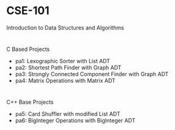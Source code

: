 # CSE-101
Introduction to Data Structures and Algorithms
#
C Based Projects
* pa1: Lexographic Sorter with List ADT
* pa2: Shortest Path Finder with Graph ADT
* pa3: Strongly Connected Component Finder with Graph ADT
* pa4: Matrix Operations with Matrix ADT
#
C++ Base Projects
* pa5: Card Shuffler with modified List ADT
* pa6: BigInteger Operations with BigInteger ADT
